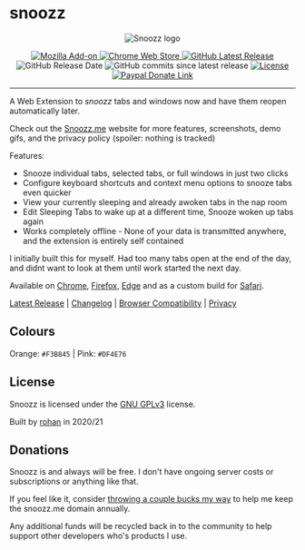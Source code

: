 # snoozz

<p align="center">
  <img src="https://i.imgur.com/h6piEH8.png" alt="Snoozz logo"/>
</p>

<div align="center">
	<a target="_blank" href="https://addons.mozilla.org/en-US/firefox/addon/snoozz/">
		<img src="https://img.shields.io/amo/v/snoozz?color=orange&logo=firefox-browser&label=firefox%20add-on" alt="Mozilla Add-on">
		</a>
	<a target="_blank" href="https://chrome.google.com/webstore/detail/snoozz-snooze-tabs-window/lklendgldejcnkkaldoggoapclkepgfb">
		<img src="https://img.shields.io/chrome-web-store/v/lklendgldejcnkkaldoggoapclkepgfb?logo=google-chrome&color=yellow&logoColor=white" alt="Chrome Web Store">
	</a>
	<a href="https://github.com/rohanb10/snoozz-tab-snoozing/releases/latest/">
		<img alt="GitHub Latest Release" src="https://img.shields.io/github/v/release/rohanb10/snoozz-tab-snoozing?label=latest%20release">
	</a>
</div>
<div align="center">
	<img alt="GitHub Release Date" src="https://img.shields.io/github/release-date/rohanb10/snoozz-tab-snoozing?color=red">
	<img alt="GitHub commits since latest release" src="https://img.shields.io/github/commits-since/rohanb10/snoozz-tab-snoozing/latest?color=9cf">
	<a href="https://github.com/rohanb10/snoozz-tab-snoozing/blob/master/LICENSE">
		<img src="https://img.shields.io/github/license/rohanb10/snoozz-tab-snoozing?color=lightgrey" alt="License">
	</a>
	<a href="https://paypal.me/rohanrohanrohanrohan/2USD">
		<img alt="Paypal Donate Link" src="https://img.shields.io/badge/Donate-PayPal-success">
	</a>
</div>


-------------


A Web Extension to *snoozz* tabs and windows now and have them reopen automatically later.

Check out the [Snoozz.me](https://snoozz.me) website for more features, screenshots, demo gifs, and the privacy policy (spoiler: nothing is tracked)

Features:
- Snooze individual tabs, selected tabs, or full windows in just two clicks
- Configure keyboard shortcuts and context menu options to snooze tabs even quicker
- View your currently sleeping and already awoken tabs in the nap room
- Edit Sleeping Tabs to wake up at a different time, Snooze woken up tabs again
- Works completely offline - None of your data is transmitted anywhere, and the extension is entirely self contained

I initially built this for myself. Had too many tabs open at the end of the day, and didnt want to look at them until work started the next day.

Available on [Chrome](https://chrome.google.com/webstore/detail/snoozz-snooze-tabs-window/lklendgldejcnkkaldoggoapclkepgfb), [Firefox](https://addons.mozilla.org/en-US/firefox/addon/snoozz/), [Edge](https://microsoftedge.microsoft.com/addons/detail/ifofnjpbldmdcbkaalbdgaopphhlopok) and as a custom build for [Safari](https://github.com/rohanb10/snoozz-tab-snoozing/blob/master/docs/safari.md).

[Latest Release](https://github.com/rohanb10/snoozz-tab-snoozing/releases/latest/) | [Changelog](https://snoozz.me/changelog.html) | [Browser Compatibility](https://github.com/rohanb10/snoozz-tab-snoozing/blob/master/docs/compatibility.md) | [Privacy](https://snoozz.me/privacy.html)



## Colours

Orange: `#F3B845` | Pink: `#DF4E76`

## License

Snoozz is licensed under the [GNU GPLv3](https://github.com/rohanb10/snoozz-tab-snoozing/blob/master/LICENSE) license.

Built by [rohan](https://rohan.xyz) in 2020/21

## Donations

Snoozz is and always will be free. I don't have ongoing server costs or subscriptions or anything like that.

If you feel like it, consider [throwing a couple bucks my way](https://paypal.me/rohanrohanrohanrohan/3USD) to help me keep the snoozz.me domain annually. 

Any additional funds will be recycled back in to the community to help support other developers who's products I use.